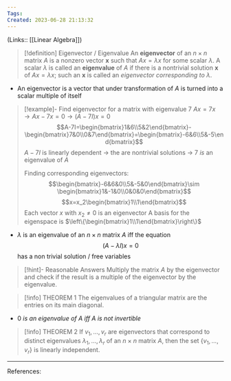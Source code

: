 ```yaml
---
Tags: 
Created: 2023-06-28 21:13:32
---
```

(Links:: [[Linear Algebra]])
> [!definition] Eigenvector / Eigenvalue
> An **eigenvector** of an $n\times n$ matrix $A$ is a nonzero vector **x** such that $Ax=\lambda x$ for some scalar $\lambda$. A scalar $\lambda$ is called an **eigenvalue** of $A$ if there is a nontrivial solution **x** of $Ax=\lambda x$; such an **x** is called an *eigenvector corresponding to $\lambda$*.

- An eigenvector is a vector that under transformation of $A$ is turned into a scalar multiple of itself

> [!example]- Find eigenvector for a matrix with eigenvalue 7
> $Ax=7x \to Ax-7x=0 \to (A-7I)x=0$
> $$A-7I=\begin{bmatrix}1&6\\5&2\end{bmatrix}-\begin{bmatrix}7&0\\0&7\end{bmatrix}=\begin{bmatrix}-6&6\\5&-5\end{bmatrix}$$
> $A-7I$ is linearly dependent -> the are nontrivial solutions -> 7 *is* an eigenvalue of $A$
> 
> Finding corresponding eigenvectors: $$\begin{bmatrix}-6&6&0\\5&-5&0\end{bmatrix}\sim \begin{bmatrix}1&-1&0\\0&0&0\end{bmatrix}$$
> $$x=x_2\begin{bmatrix}1\\1\end{bmatrix}$$
> Each vector $x$ with $x_2\neq 0$ is an eigenvector
> A basis for the eigenspace is $\left\{\begin{bmatrix}1\\1\end{bmatrix}\right\}$

- $\lambda$ is an eigenvalue of an $n \times n$ matrix $A$ iff the equation $$(A- \lambda I)x=0$$ has a non trivial solution / free variables

> [!hint]- Reasonable Answers
> Multiply the matrix $A$ by the eigenvector and check if the result is a multiple of the eigenvector by the eigenvalue.

> [!info] THEOREM 1
> The eigenvalues of a triangular matrix are the entries on its main diagonal.

- 0 *is an eigenvalue of $A$ iff $A$ is not invertible*

> [!info] THEOREM 2
> If $v_{1},...,v_{r}$ are eigenvectors that correspond to distinct eigenvalues $\lambda_{1},...,\lambda_{r}$ of an $n\times n$ matrix $A$, then the set $\{v_{1},...,v_{r}\}$ is linearly independent.

---
References: